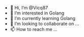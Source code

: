 - 👋 Hi, I’m @Vicq87
- 👀 I’m interested in Golang
- 🌱 I’m currently learning Golang
- 💞️ I’m looking to collaborate on ...
- 📫 How to reach me ...

<!---
Vicq87/Vicq87 is a ✨ special ✨ repository because its `README.md` (this file) appears on your GitHub profile.
You can click the Preview link to take a look at your changes.
--->
